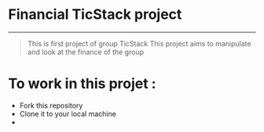 # Financial TicStack project
------------------------------------
> This is first project of group TicStack 
 This project aims to manipulate and look at the finance of the group  
# To work in this projet : 
- Fork this repository 
- Clone it to your local machine
- 